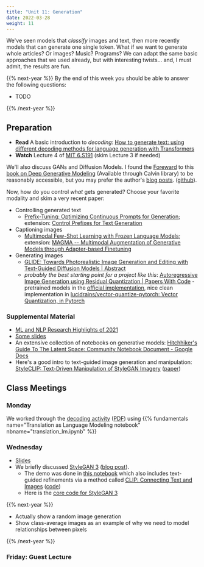 ```yaml
---
title: "Unit 11: Generation"
date: 2022-03-28
weight: 11
---
```


We've seen models that *classify* images and text, then more recently models that can generate one single token. What if we want to generate whole articles? Or images? Music? Programs? We can adapt the same basic approaches that we used already, but with interesting twists... and, I must admit, the results are fun.

{{% next-year %}}
By the end of this week you should be able to answer the following questions:

- TODO

{{% /next-year %}}

## Preparation

- **Read** A basic introduction to *decoding*: [How to generate text: using different decoding methods for language generation with Transformers](https://huggingface.co/blog/how-to-generate)
- **Watch** Lecture 4 of [MIT 6.S191](http://introtodeeplearning.com/) (skim Lecture 3 if needed)

We'll also discuss GANs and Diffusion Models. I found the [Foreward](https://link.springer.com/content/pdf/bfm%3A978-3-030-93158-2%2F1.pdf) to this [book on Deep Generative Modeling](https://link.springer.com/book/10.1007/978-3-030-93158-2) (Available through Calvin library) to be reasonably accessible, but you may prefer the author's [blog posts](https://jmtomczak.github.io/blog.html). ([github](https://github.com/jmtomczak/intro_dgm)).

Now, how do you control *what* gets generated? Choose your favorite modality and skim a very recent paper:

- Controlling generated text
  - [Prefix-Tuning: Optimizing Continuous Prompts for Generation](https://arxiv.org/abs/2101.00190); extension: [Control Prefixes for Text Generation](https://arxiv.org/abs/2110.08329)
- Captioning images
  - [Multimodal Few-Shot Learning with Frozen Language Models](https://arxiv.org/abs/2106.13884); extension: [MAGMA -- Multimodal Augmentation of Generative Models through Adapter-based Finetuning](https://arxiv.org/abs/2112.05253)
- Generating images
  - [GLIDE: Towards Photorealistic Image Generation and Editing with Text-Guided Diffusion Models | Abstract](https://arxiv.org/abs/2112.10741)
  - *probably the best starting point for a project like this*: [Autoregressive Image Generation using Residual Quantization | Papers With Code](https://paperswithcode.com/paper/autoregressive-image-generation-using?from=n28) - pretrained models in the [official implementation](https://github.com/kakaobrain/rq-vae-transformer), nice clean implementation in [lucidrains/vector-quantize-pytorch: Vector Quantization, in Pytorch](https://github.com/lucidrains/vector-quantize-pytorch)

### Supplemental Material

- [ML and NLP Research Highlights of 2021](https://ruder.io/ml-highlights-2021/)
- [Some slides](https://web.stanford.edu/class/cs224n/slides/cs224n-2019-lecture15-nlg.pdf)
- An extensive collection of notebooks on generative models: [Hitchhiker's Guide To The Latent Space: Community Notebook Document - Google Docs](https://docs.google.com/document/d/1ON4unvrGC2fSEAHMVb4idopPlWmzM0Lx5cxiOXG47k4/edit)
- Here's a good intro to text-guided image generation and manipulation: [StyleCLIP: Text-Driven Manipulation of StyleGAN Imagery](https://github.com/orpatashnik/StyleCLIP) ([paper](https://arxiv.org/abs/2103.17249))

## Class Meetings

### Monday

We worked through the [decoding activity](decoding-handout) ([PDF](decoding-handout.pdf)) using {{% fundamentals name="Translation as Language Modeling notebook" nbname="translation_lm.ipynb" %}}

### Wednesday

- [Slides](/slides/2022-03-30%20Generative%20Models.pdf)
- We briefly discussed [StyleGAN 3](https://nvlabs.github.io/stylegan3/) ([blog post](https://lambdalabs.com/blog/stylegan-3/)).
  - The demo was done in [this notebook](https://colab.research.google.com/drive/1eYlenR1GHPZXt-YuvXabzO9wfh9CWY36) which also includes text-guided refinements via a method called [CLIP: Connecting Text and Images](https://openai.com/blog/clip/) ([code](https://github.com/openai/CLIP))
  - Here is the [core code for StyleGAN 3](https://github.com/NVlabs/stylegan3/blob/main/training/networks_stylegan3.py)

{{% next-year %}}

- Actually show a random image generation
- Show class-average images as an example of why we need to model relationships between pixels

{{% /next-year %}}

### Friday: Guest Lecture
